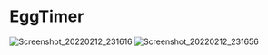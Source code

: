 # EggTimer
![Screenshot_20220212_231616](https://user-images.githubusercontent.com/56680878/153731412-fa4da347-3e77-4d18-b17b-f8cbf6de8e3f.png)
![Screenshot_20220212_231656](https://user-images.githubusercontent.com/56680878/153731475-6a2cc77c-e729-4cb0-a5e6-35e0fa4bb95f.png)
